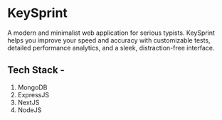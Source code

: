 # KeySprint

A modern and minimalist web application for serious typists. KeySprint helps you improve your speed and accuracy with customizable tests, detailed performance analytics, and a sleek, distraction-free interface. 

## Tech Stack -
1. MongoDB
1. ExpressJS
1. NextJS
1. NodeJS